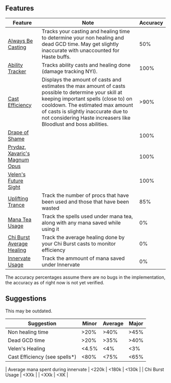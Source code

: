 ## Features
| Feature | Note | Accuracy |
| --- | --- | --- |
| [Always Be Casting]() | Tracks your casting and healing time to determine your non healing and dead GCD time. May get slightly inaccurate with unaccounted for Haste buffs. | 50% |
| [Ability Tracker]() | Tracks ability casts and healing done (damage tracking NYI). | 100% |
| [Cast Efficiency]() | Displays the amount of casts and estimates the max amount of casts possible to determine your skill at keeping important spells (close to) on cooldown. The estimated max amount of casts is slightly inaccurate due to not considering Haste increasers like Bloodlust and boss abilities. | >90% |
| [Drape of Shame]() |  | 100%|
| [Prydaz, Xavaric's Magnum Opus]() | | 100% |
| [Velen's Future Sight]() | | 100% |
| [Uplifting Trance]() | Track the number of procs that have been used and those that have been wasted | 85% |
| [Mana Tea Usage]() | Track the spells used under mana tea, along with any mana saved while using it | 0% |
| [Chi Burst Average Healing]() | Track the average healing done by your Chi Burst casts to monitor efficiency | 0% |
| [Innervate Usage]() | Track the ammount of mana saved under Innervate | 0% |



The accuracy percentages assume there are no bugs in the implementation, the accuracy as of right now is not yet verified.
## Suggestions

This may be outdated.

| Suggestion | Minor | Average | Major |
| --- | --- | --- | --- |
| Non healing time | >20% | >40% | >45% |
| Dead GCD time | >20% | >35% | >40% |
| Velen's Healing | <4.5% | <4% | <3% |
| Cast Efficiency (see spells*) | <80% | <75% | <65% |

| Average mana spent during innervate | <220k | <180k | <130k |
| Chi Burst Usage | <XXk | | <XXk | <XK |
